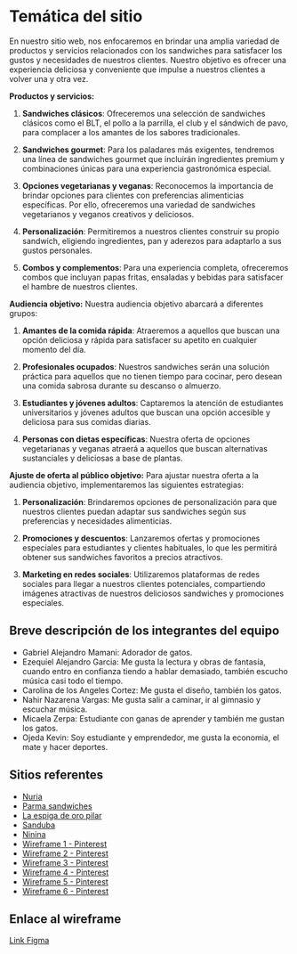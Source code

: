 # Temática del sitio

En nuestro sitio web, nos enfocaremos en brindar una amplia variedad de productos y servicios relacionados con los sandwiches para satisfacer los gustos y necesidades de nuestros clientes. Nuestro objetivo es ofrecer una experiencia deliciosa y conveniente que impulse a nuestros clientes a volver una y otra vez.

**Productos y servicios:**

1. **Sandwiches clásicos**: Ofreceremos una selección de sandwiches clásicos como el BLT, el pollo a la parrilla, el club y el sándwich de pavo, para complacer a los amantes de los sabores tradicionales.

2. **Sandwiches gourmet**: Para los paladares más exigentes, tendremos una línea de sandwiches gourmet que incluirán ingredientes premium y combinaciones únicas para una experiencia gastronómica especial.

3. **Opciones vegetarianas y veganas**: Reconocemos la importancia de brindar opciones para clientes con preferencias alimenticias específicas. Por ello, ofreceremos una variedad de sandwiches vegetarianos y veganos creativos y deliciosos.

4. **Personalización**: Permitiremos a nuestros clientes construir su propio sandwich, eligiendo ingredientes, pan y aderezos para adaptarlo a sus gustos personales.

5. **Combos y complementos**: Para una experiencia completa, ofreceremos combos que incluyan papas fritas, ensaladas y bebidas para satisfacer el hambre de nuestros clientes.

**Audiencia objetivo:**
Nuestra audiencia objetivo abarcará a diferentes grupos:

1. **Amantes de la comida rápida**: Atraeremos a aquellos que buscan una opción deliciosa y rápida para satisfacer su apetito en cualquier momento del día.

2. **Profesionales ocupados**: Nuestros sandwiches serán una solución práctica para aquellos que no tienen tiempo para cocinar, pero desean una comida sabrosa durante su descanso o almuerzo.

3. **Estudiantes y jóvenes adultos**: Captaremos la atención de estudiantes universitarios y jóvenes adultos que buscan una opción accesible y deliciosa para sus comidas diarias.

4. **Personas con dietas específicas**: Nuestra oferta de opciones vegetarianas y veganas atraerá a aquellos que buscan alternativas sustanciales y deliciosas a base de plantas.

**Ajuste de oferta al público objetivo:**
Para ajustar nuestra oferta a la audiencia objetivo, implementaremos las siguientes estrategias:

1. **Personalización**: Brindaremos opciones de personalización para que nuestros clientes puedan adaptar sus sandwiches según sus preferencias y necesidades alimenticias.

2. **Promociones y descuentos**: Lanzaremos ofertas y promociones especiales para estudiantes y clientes habituales, lo que les permitirá obtener sus sandwiches favoritos a precios atractivos.

3. **Marketing en redes sociales**: Utilizaremos plataformas de redes sociales para llegar a nuestros clientes potenciales, compartiendo imágenes atractivas de nuestros deliciosos sandwiches y promociones especiales.

## Breve descripción de los integrantes del equipo

- Gabriel Alejandro Mamani: Adorador de gatos.
- Ezequiel Alejandro Garcia: Me gusta la lectura y obras de fantasía, cuando entro en confianza tiendo a hablar demasiado, también escucho música casi todo el tiempo.
- Carolina de los Angeles Cortez: Me gusta el diseño, también los gatos.
- Nahir Nazarena Vargas: Me gusta salir a caminar, ir al gimnasio y escuchar música.
- Micaela Zerpa: Estudiante con ganas de aprender y también me gustan los gatos.
- Ojeda Kevin: Soy estudiante y emprendedor, me gusta la economia, el mate y hacer deportes.

## Sitios referentes

- [Nuria](https://www.nuria.com.ar/producto/triples-rucula-y-queso)
- [Parma sandwiches](http://parmasandwiches.com.ar)
- [La espiga de oro pilar](https://www.laespigadeoropilar.com.ar/product-page/sandwiches-de-miga-premium)
- [Sanduba](https://www.sanduba.com.ar)
- [Ninina](https://ninina.com/collections/sandwiches)
- [Wireframe 1 - Pinterest](https://ar.pinterest.com/pin/4925880834938551)
- [Wireframe 2 - Pinterest]( https://ar.pinterest.com/pin/258745941081872529/)
- [Wireframe 3 - Pinterest](https://ar.pinterest.com/pin/797981627750078513/)
- [Wireframe 4 - Pinterest](https://ar.pinterest.com/pin/327636941651828236/)
- [Wireframe 5 - Pinterest](https://ar.pinterest.com/pin/405183297736784752/)
- [Wireframe 6 - Pinterest](https://ar.pinterest.com/pin/780741285415899055/)

## Enlace al wireframe

[Link Figma](https://www.figma.com/file/LRzGn4ZlnLizWbAvRx4Vdq/Sandwich-E-commerce?type=design&node-id=0-1&mode=design&t=IgG0piQngLnrVtF7-0)
